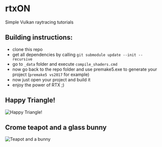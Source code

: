 # rtxON
Simple Vulkan raytracing tutorials

## Building instructions:
 * clone this repo
 * get all dependencies by calling `git submodule update --init --recursive`
 * go to `_data` folder and execute `compile_shaders.cmd`
 * now go back to the repo folder and use premake5.exe to generate your project (`premake5 vs2017` for example)
 * now just open your project and build it
 * enjoy the power of RTX ;)

## Happy Triangle!
![Happy Triangle!](https://user-images.githubusercontent.com/7016607/47895234-aa84c780-de3d-11e8-8715-4b156d67b783.png)

## Crome teapot and a glass bunny
![Teapot and a bunny](https://user-images.githubusercontent.com/7016607/48533170-60560a00-e871-11e8-8b3a-0096907be5fe.png)
